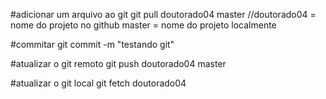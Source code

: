 #adicionar um arquivo ao git
git pull doutorado04 master //doutorado04 = nome do projeto no github  master = nome do projeto localmente

#commitar
git commit -m "testando git"

#atualizar o git remoto
git push doutorado04 master

#atualizar o git local
git fetch doutorado04
